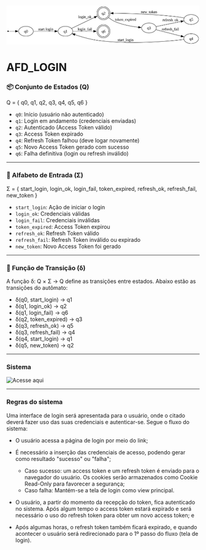 ![](AFD.jpeg)
# AFD_LOGIN
### 📦 Conjunto de Estados (Q)

Q = { q0, q1, q2, q3, q4, q5, q6 }

- `q0`: Início (usuário não autenticado)
- `q1`: Login em andamento (credenciais enviadas)
- `q2`: Autenticado (Access Token válido)
- `q3`: Access Token expirado
- `q4`: Refresh Token falhou (deve logar novamente)
- `q5`: Novo Access Token gerado com sucesso
- `q6`: Falha definitiva (login ou refresh inválido)

---

### 🔡 Alfabeto de Entrada (Σ)

Σ = { start_login, login_ok, login_fail, token_expired, refresh_ok, refresh_fail, new_token }

- `start_login`: Ação de iniciar o login
- `login_ok`: Credenciais válidas
- `login_fail`: Credenciais inválidas
- `token_expired`: Access Token expirou
- `refresh_ok`: Refresh Token válido
- `refresh_fail`: Refresh Token inválido ou expirado
- `new_token`: Novo Access Token foi gerado

---

### 🔁 Função de Transição (δ)

A função δ: Q × Σ → Q define as transições entre estados. Abaixo estão as transições do autômato:

- δ(q0, start_login) → q1
- δ(q1, login_ok) → q2
- δ(q1, login_fail) → q6
- δ(q2, token_expired) → q3
- δ(q3, refresh_ok) → q5
- δ(q3, refresh_fail) → q4
- δ(q4, start_login) → q1
- δ(q5, new_token) → q2

--- 
### Sistema 
![Acesse aqui](https://github.com/davi-oliveira/sigeap-front/tree/main)

---

### Regras do sistema 
Uma interface de login será apresentada para o usuário, onde o citado deverá fazer uso das suas credenciais e autenticar-se. Segue o fluxo do sistema:
* O usuário acessa a página de login por meio do link;
* É necessário a inserção das credenciais de acesso, podendo gerar como resultado "sucesso" ou "falha";
  - Caso sucesso: um access token e um refresh token é enviado para o navegador do usuário. Os cookies serão armazenados como Cookie Read-Only para favorecer a segurança;
  - Caso falha: Mantém-se a tela de login como view principal.

* O usuário, a partir do momento da recepção do token, fica autenticado no sistema. Após algum tempo o access token estará expirado e será necessário o uso do refresh token para obter um novo access token; e
* Após algumas horas, o refresh token também ficará expirado, e quando acontecer o usuário será redirecionado para o 1º passo do fluxo (tela de login).
 
